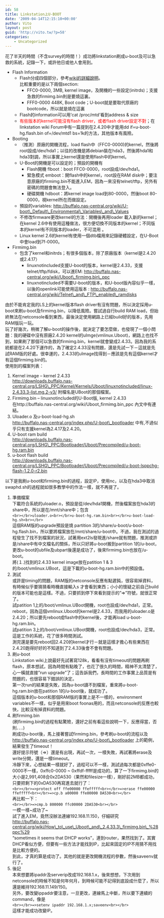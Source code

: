 ```yaml
---
id: 58
title: Linkstation上U-BOOT
date: '2009-04-14T12:15:10+00:00'
author: Vito
layout: post
guid: 'http://vito.tw/?p=58'
categories:
    - Uncategorized
---
```


花了半天的時間（不含survey的時間！）成功將linkstation刷成u-boot及可以急救的系統，記錄一下，或許他日或他人會用到。

- Flash Information 
    - Flash分成四個部分，參考[wiki的詳細說明](http://buffalo.nas-central.org/wiki/Information/HGFlashROM)。  
        比較重要的是以下兩個section: 
        - FFC0-0000, 3MB, kernel image，及開機的一些設定(initrds)；支援急救的firmimg.bin則是要燒這裏。
        - FFF0-0000 448K, Boot code；U-boot就是要取代原廠的bootcode，所以就是燒在這裏
    - Flash的information可以用’cat /proc/mtd’看到address &amp; size
    - <span style="color: #ff0000;">有些版本的kernel可能沒有flash driver，或者flash driver設定不對</span>；在linkstation wiki Forum中有一篇提到在2.4.20中才能用dd if=u-boot-hg.flash.bin of=/dev/mtd1 bs=1k的方法，其他版本有風險。
- Booting 
    - （推測）原廠的開機流程，load flash中（FFC0-0000)的kernel，然後將root設成/dev/hda1；以往的改機是將debian裝在hda3，然後將hda1和hda3對調，所以事實上kernel還是使用flash中的kernel。
    - U-Boot的開機是可以設定的；預設的開機有 
        - Flash開機 flboot：boot FFC0-0000，root設成/dev/hda1。
        - 緊急模式 emboot：開flash中的kernel，root設在RAM disk中；要注意原廠的firmimg.bin不能進入EM，因為一來沒有telnet/tftp，另外有密碼的問題會無法登入。
        - 硬碟開機 hdboot：將kernel image load到80-0000，然後boot 80-0000，視kernel所在而做設定。
    - 預設的variables: http://buffalo.nas-central.org/wiki/U-boot\_Default\_Environmental\_Variables\_and\_Values
    - 不修改firmware更改kernel的方法：開機後再用loader 載入新的kernel；在kernel 2.6中有使用這種做法，很方便切換不同版本的kernel；不同版本的kernel有不同版本的loader，不可混用 。
    - Linux kernel 2.6的kernel有使用一個dtb檔用來記錄硬體設定，在U-Boot中會load到7f-0000。
- Firmimg.bin 
    - 包含了kernel和initrds；有很多個版本，除了原廠版本（kernel是2.4.20或2.4.17） 
        - linuxnotincluded支援U-boot的版本，kernel是2.4.33，支援telnet/tftp/fdisk，可以進EM: http://buffalo.nas-central.org/wiki/Uboot\_firmimg.bin\_ppc
        - linuxnotincluded不需要U-boot的版本，和U-boot版內容似乎一樣，以後的openlink可能使用這版本 : http://buffalo.nas-central.org/wiki/Telnet\_and\_FTP\_enabled\_ramdisks

由於不能肯定我的LS上的kernel版本flash driver有沒有問題，所以決定採用u-boot來刷u-boot及firmimg.bin，以降低風險。嘗試過自行build RAM load，但始終無法在netconsole看到東西，最後決定使用網路上已經build好的版本，先用RAM版玩一玩。  
玩了好幾次，稍微了解u-boot的操作後，就決定了要怎麼做，也發現了一個小問題：我的硬碟中沒有原廠2.4.20 kernel的uImge(vmlinux.Uboot)，網路上也找不到，如果刷了那個可以急救的firmimg.bin，kernel就會變成2.4.33。因為我的系統都是在2.4.20下運作的，為了確定2.4.33沒有問題，還是先試一下－這就是先試RAM版的好處。很幸運的，2.4.33的uImage找得到－應該是先有這個kernel才有這個firmimg.bin的。  
使用到的檔案列表：

1. Kernel image – kernel 2.4.33  
    http://downloads.buffalo.nas-central.org/LSHG\_PPC/Kernel/Kernels/Uboot/linuxnotincluded/linux-2.4.33.3-list.mg.2-v3/ 附檔名是UBoot的那個檔案。
2. Firmimg.bin – linuxnotincluded的U-Boot版, kernel 2.4.33  
    在http://buffalo.nas-central.org/wiki/Uboot\_firmimg.bin\_ppc 內文中有連結。
3. Uloader.o 及u-boot-load-hg.sh  
    http://buffalo.nas-central.org/index.php/U-boot\_bootloader 中有,不過似乎只有支援kernel為2.4.17及2.4.20。
4. U-boot ram build  
    http://downloads.buffalo.nas-central.org/LSHG\_PPC/Bootloader/Uboot/Precompiled/u-boot-hg.ram.bin
5. u-boot flash build  
    http://downloads.buffalo.nas-central.org/LSHG\_PPC/Bootloader/Uboot/Precompiled/u-boot-lsppchg-flash-1.2.0-r2.bin

以下是我刷u-boot和firmimg.bin的過程，設定IP，使用nc，以及在hda3中取消swaphd.sh的過程就如很多教學中的作法一樣，就不再提了。

1. 準備檔案  
    下載符合系統的uloader.o，預設是從/dev/hda1開機，然後檔案放在hda3的share中，所以是在/mnt/share中；包含  
    `<br></br>uloader.o<br></br>u-boot-hg.ram.bin<br></br>u-boot-load-hg.sh<br></br>`  
    這個RAM版的upgrade預設是燒 partition 3的/share/u-boot/u-boot-hg.flash.bin，所以要將檔案放在/mnt/share/u-boot中。不過，我在測試的過程發生了找不到檔案的狀況，試著用ext2ls發現進/share就有問題，推測或許是/share中有中文檔名的關係，所以只好將u-boot搬到partition 1的/u-boot，更改u-boot的ubfile及ubpart後還是成功了，後來firmimg.bin也放在/u-boot。  
    將(１.)找到的2.4.33 kernel image放在patition 1 &amp; 3的/boot/vmlinux.UBoot，這是下載的u-boot-hg.ram.bin中的預設值。
2. 測試  
    或許是timing的問題，RAM版的netconsole反應有點遲鈍，很容易掉資料，有時候似乎要猜猜看時機直接輸入s 才會看到東西；小小的懷疑之前自己build的版本可能也是這樣。不過，只要抓到停下來看到提示的”=&gt;”符號，就很正常了。  
    試patition 1上的/boot/vmlinux.UBoot開機，root也設成/dev/hda1，正常。  
    reboot，因為這個vmlinux.Uboot的kernel是2.4.33，而我用的uloader.o是2.4.20；所以要先reboot成flash中的kernel後，才能再load u-boot-hg.ram.bin。  
    試patition 3上的/boot/vmlinux.UBoot開機，root也設成/dev/hda3，正常。這是工作的系統，花了很多時間測試。  
    測完還是要先reboot回2.4.20的kernel才行－就是這樣才擔心有些東西在2.4.20跑得好好的不知道到了2.4.33後會不會有問題。
3. 刷u-boot  
    Linkstation wiki上說最好先試著寫128k，看看有沒有timeout的問題再刷flash，原本想試，因為時間有點晚了，也花了很久的時間，精神不太清楚了，心一橫就直接”run upgrade”了；這告訴我們，長時間的工作事實上品質是有問題的，也很容易下錯誤的決定。  
    第一次run的結果是失敗，因為u-boot讀不到檔案，重來將u-boot-hg.ram.bin放在patition 1的/u-boot後，就成功了。  
    這個版本的u-boot和那個RAM版的事實上是不一樣的，environment variables不一樣，似乎是用來boot foonas用的，而且netconsole的反應也較快，比較沒有掉資料的問題。
4. 刷firmimg.bin  
    (刷firmimg.bin的過程有點驚險，還好之前有看這些說明一下，反應得當，否則．．．)  
    刷成功u-boot後，馬上接著嘗試firmimg.bin，參考刷u-boot的流程以及 http://buffalo.nas-central.org/index.php/U-boot\_bootloader 上的範例，結果發生了timeout！  
    還好提示符號（=&gt;）還是有出現，再試一次，一樣失敗，再試著將erase及write分開，還是一樣timeout。  
    冷靜下來，心想結果一樣就好了，過程可以不一樣，測試過每次都是0xffe0-0000不一樣，0xffc0-0000 ~ 0xffdf-fffff是成功的，算了一下firmimg.bin的大小是2,991,408合0x2DA530（果然和filesize一樣），剛好前2MB都成功，只要把剩下的0xDA530再寫進去就行了：  
    `<br></br>=>protect off ffe00000 ffefffff<br></br>=>erase ffe00000 ffefffff<br></br>=>cp.b a00000 ffe00000 DA530<br></br>`  
    再比較一下：  
    `<br></br>=>cmp.b 800000 ffc00000 2DA530<br></br>`  
    一模一樣~成功了~  
    試了進入EM，竟然沒辦法連線192.168.11.150，仔細研究  
    http://buffalo.nas-central.org/wiki/How\_to\_use\_Uboot\_and\_2.4.33.3\_firmimg.bin\_%28ppc%29  
    “sometimes it seems that DHCP works”，連到router，果然找到了。其實DHCP看似方便，但要有一些方法才能找到IP，比起來固定的IP不用猜不用找是比較方便的。  
    到此，才真的算是成功了。其他的就是更改開機流程的參數，然後saveenv就行了。
5. 後記  
    本來想要將ipaddr及serverip改成192.168.1.x，後來想想，下次用到netconsole的時候不知是何年何月，到時候可能不記得到底設成什麼了，所以還是維持192.168.11.149/150。  
    另外，要改變ippaddr要注意，一旦更改，連線馬上中斷，所以要下連續的command，像是  
    `<br></br>=>setenv ipaddr 192.168.1.x;saveenv<br></br>`  
    這樣才能成功改變IP。